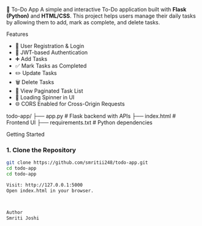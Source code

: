 📝 To-Do App
A simple and interactive To-Do application built with **Flask (Python)** and **HTML/CSS**. This project helps users manage their daily tasks by allowing them to add, mark as complete, and delete tasks.


Features

- 👤 User Registration & Login
- 🔐 JWT-based Authentication
- ➕ Add Tasks
- ✅ Mark Tasks as Completed
- ✏️ Update Tasks
- 🗑️ Delete Tasks
- 📃 View Paginated Task List
- 🔄 Loading Spinner in UI
- 🌐 CORS Enabled for Cross-Origin Requests




todo-app/
├── app.py # Flask backend with APIs
├── index.html # Frontend UI
├── requirements.txt # Python dependencies


Getting Started

### 1. Clone the Repository

```bash
git clone https://github.com/smritii248/todo-app.git
cd todo-app
cd todo-app

Visit: http://127.0.0.1:5000
Open index.html in your browser.



Author
Smriti Joshi


